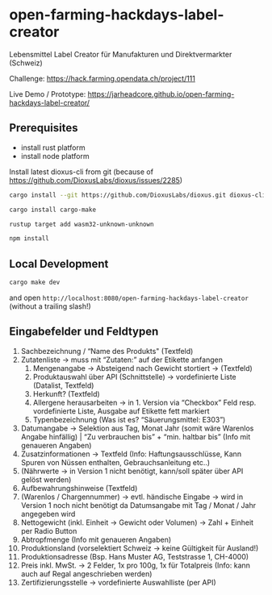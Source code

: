 # open-farming-hackdays-label-creator
Lebensmittel Label Creator für Manufakturen und Direktvermarkter (Schweiz)

Challenge: https://hack.farming.opendata.ch/project/111

Live Demo / Prototype: https://jarheadcore.github.io/open-farming-hackdays-label-creator/


## Prerequisites

* install rust platform
* install node platform

Install latest dioxus-cli from git (because of https://github.com/DioxusLabs/dioxus/issues/2285)
```bash
cargo install --git https://github.com/DioxusLabs/dioxus.git dioxus-cli
```


```bash
cargo install cargo-make
```

```bash
rustup target add wasm32-unknown-unknown
```

```bash
npm install
```

## Local Development

```bash
cargo make dev
```
and open `http://localhost:8080/open-farming-hackdays-label-creator` (without a trailing slash!)

## Eingabefelder und Feldtypen

1. Sachbezeichnung / “Name des Produkts" (Textfeld)
2. Zutatenliste → muss mit “Zutaten:” auf der Etikette anfangen
    1. Mengenangabe → Absteigend nach Gewicht stortiert → (Textfeld)
    2. Produktauswahl über API (Schnittstelle) → vordefinierte Liste (Datalist, Textfeld)
    3. Herkunft? (Textfeld)
    4. Allergene herausarbeiten → in 1. Version via “Checkbox” Feld resp. vordefinierte Liste, Ausgabe auf Etikette fett markiert
    5. Typenbezeichnung (Was ist es? “Säuerungsmittel: E303”)
3. Datumangabe → Selektion aus Tag, Monat Jahr (somit wäre Warenlos Angabe hinfällig) | “Zu verbrauchen bis” + “min. haltbar bis” (Info mit genaueren Angaben)
4. Zusatzinformationen → Textfeld (Info: Haftungsausschlüsse, Kann Spuren von Nüssen enthalten, Gebrauchsanleitung etc..)
5. (Nährwerte → in Version 1 nicht benötigt, kann/soll später über API gelöst werden)
6. Aufbewahrungshinweise (Textfeld)
7. (Warenlos / Chargennummer) → evtl. händische Eingabe → wird in Version 1 noch nicht benötigt da Datumsangabe mit Tag / Monat / Jahr angegeben wird
8. Nettogewicht (inkl. Einheit → Gewicht oder Volumen) → Zahl + Einheit per Radio Button
9. Abtropfmenge (Info mit genaueren Angaben)
10. Produktionsland (vorselektiert Schweiz → keine Gültigkeit für Ausland!)
11. Produktionsadresse (Bsp. Hans Muster AG, Teststrasse 1, CH-4000)
12. Preis inkl. MwSt. → 2 Felder, 1x pro 100g, 1x für Totalpreis (Info: kann auch auf Regal angeschrieben werden)
13. Zertifizierungsstelle → vordefinierte Auswahlliste (per API)
